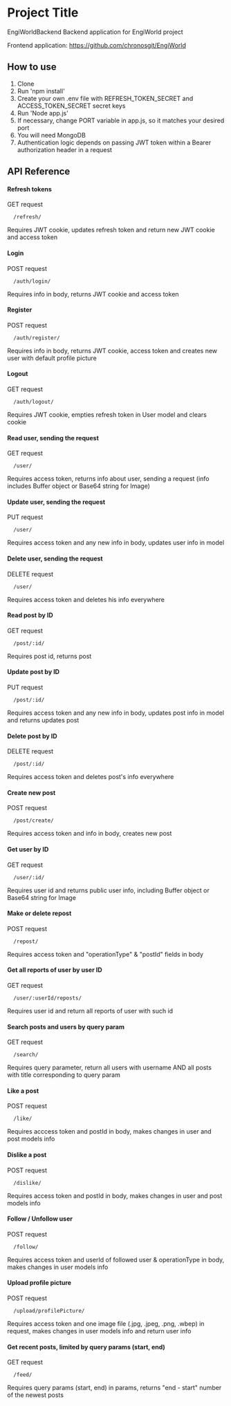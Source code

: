 # Project Title

EngiWorldBackend
Backend application for EngiWorld project

Frontend application: https://github.com/chronosgit/EngiWorld

## How to use

1. Clone
2. Run 'npm install'
3. Create your own .env file with REFRESH_TOKEN_SECRET and ACCESS_TOKEN_SECRET secret keys
4. Run 'Node app.js'
5. If necessary, change PORT variable in app.js, so it matches your desired port
6. You will need MongoDB
7. Authentication logic depends on passing JWT token within a Bearer authorization header in a request

## API Reference

#### Refresh tokens

GET request

```http
  /refresh/
```

Requires JWT cookie, updates refresh token and return new JWT cookie and access token

#### Login

POST request

```http
  /auth/login/
```

Requires info in body, returns JWT cookie and access token

#### Register

POST request

```http
  /auth/register/
```

Requires info in body, returns JWT cookie, access token and creates new user with default profile picture

#### Logout

GET request

```http
  /auth/logout/
```

Requires JWT cookie, empties refresh token in User model and clears cookie

#### Read user, sending the request

GET request

```http
  /user/
```

Requires access token, returns info about user, sending a request (info includes Buffer object or Base64 string for Image)

#### Update user, sending the request

PUT request

```http
  /user/
```

Requires access token and any new info in body, updates user info in model

#### Delete user, sending the request

DELETE request

```http
  /user/
```

Requires access token and deletes his info everywhere

#### Read post by ID

GET request

```http
  /post/:id/
```

Requires post id, returns post

#### Update post by ID

PUT request

```http
  /post/:id/
```

Requires access token and any new info in body, updates post info in model and returns updates post

#### Delete post by ID

DELETE request

```http
  /post/:id/
```

Requires access token and deletes post's info everywhere

#### Create new post

POST request

```http
  /post/create/
```

Requires access token and info in body, creates new post

#### Get user by ID

GET request

```http
  /user/:id/
```

Requires user id and returns public user info, including Buffer object or Base64 string for Image

#### Make or delete repost 

POST request

```http
  /repost/
```

Requires access token and "operationType" & "postId" fields in body

#### Get all reports of user by user ID

GET request

```http
  /user/:userId/reposts/
```

Requires user id and return all reports of user with such id

#### Search posts and users by query param

GET request

```http
  /search/
```

Requires query parameter, return all users with username AND all posts with title corresponding to query param

#### Like a post

POST request

```http
  /like/
```

Requires acccess token and postId in body, makes changes in user and post models info

#### Dislike a post

POST request

```http
  /dislike/
```

Requires access token and postId in body, makes changes in user and post models info

#### Follow / Unfollow user

POST request

```http
  /follow/
```

Requires access token and userId of followed user & operationType in body, makes changes in user models info

#### Upload profile picture

POST request

```http
  /upload/profilePicture/
```

Requires access token and one image file (.jpg, .jpeg, .png, .wbep) in request, makes changes in user models info and return user info

#### Get recent posts, limited by query params (start, end)

GET request

```http
  /feed/
```

Requires query params (start, end) in params, returns "end - start" number of the newest posts
